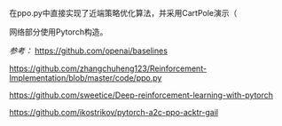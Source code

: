 在ppo.py中直接实现了近端策略优化算法，并采用CartPole演示（

网络部分使用Pytorch构造。

*参考：*
https://github.com/openai/baselines

https://github.com/zhangchuheng123/Reinforcement-Implementation/blob/master/code/ppo.py

https://github.com/sweetice/Deep-reinforcement-learning-with-pytorch

https://github.com/ikostrikov/pytorch-a2c-ppo-acktr-gail
